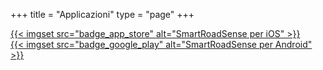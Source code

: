 +++
title = "Applicazioni"
type = "page"
+++

<div class="row align-items-center justify-content-center">
    <div class="col-6 col-lg-4 badge">
        <a href="https://itunes.apple.com/app/id1063716780">
            {{< imgset src="badge_app_store" alt="SmartRoadSense per iOS" >}}
        </a>
    </div>
    <div class="col-6 col-lg-4 badge">
        <a href="https://play.google.com/store/apps/details?id=it.uniurb.smartroadsense">
            {{< imgset src="badge_google_play" alt="SmartRoadSense per Android" >}}
        </a>
    </div>
</div>

